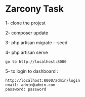 # Zarcony Task
1- clone the projest

2- composer update

3- php artisan migrate --seed

4- php artisan serve

    go to http://localhost:8000

5- to login to dashboard : 
    
    http://localhost:8000/admin/login
    email: admin@admin.com
    password: password

